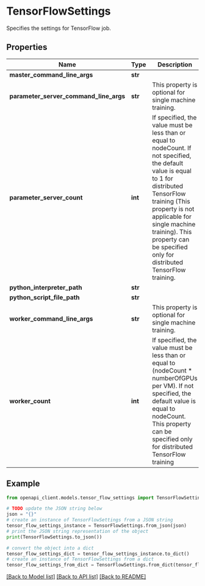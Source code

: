 # TensorFlowSettings

Specifies the settings for TensorFlow job.

## Properties

Name | Type | Description | Notes
------------ | ------------- | ------------- | -------------
**master_command_line_args** | **str** |  | 
**parameter_server_command_line_args** | **str** | This property is optional for single machine training. | [optional] 
**parameter_server_count** | **int** | If specified, the value must be less than or equal to nodeCount. If not specified, the default value is equal to 1 for distributed TensorFlow training (This property is not applicable for single machine training). This property can be specified only for distributed TensorFlow training. | [optional] 
**python_interpreter_path** | **str** |  | [optional] 
**python_script_file_path** | **str** |  | 
**worker_command_line_args** | **str** | This property is optional for single machine training. | [optional] 
**worker_count** | **int** | If specified, the value must be less than or equal to (nodeCount * numberOfGPUs per VM). If not specified, the default value is equal to nodeCount. This property can be specified only for distributed TensorFlow training | [optional] 

## Example

```python
from openapi_client.models.tensor_flow_settings import TensorFlowSettings

# TODO update the JSON string below
json = "{}"
# create an instance of TensorFlowSettings from a JSON string
tensor_flow_settings_instance = TensorFlowSettings.from_json(json)
# print the JSON string representation of the object
print(TensorFlowSettings.to_json())

# convert the object into a dict
tensor_flow_settings_dict = tensor_flow_settings_instance.to_dict()
# create an instance of TensorFlowSettings from a dict
tensor_flow_settings_from_dict = TensorFlowSettings.from_dict(tensor_flow_settings_dict)
```
[[Back to Model list]](../README.md#documentation-for-models) [[Back to API list]](../README.md#documentation-for-api-endpoints) [[Back to README]](../README.md)


